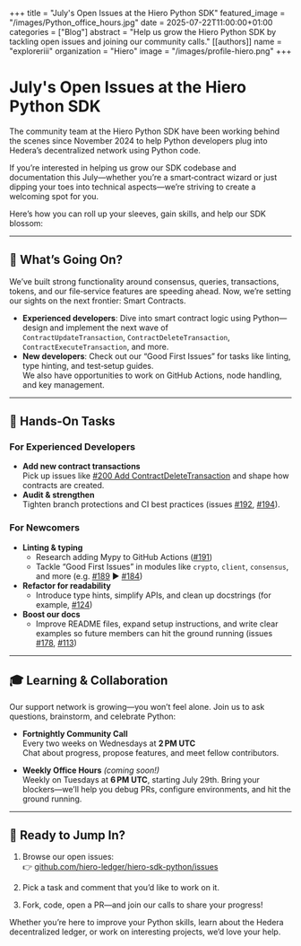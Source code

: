 +++
title           = "July's Open Issues at the Hiero Python SDK"
featured_image  = "/images/Python_office_hours.jpg"
date            = 2025-07-22T11:00:00+01:00
categories      = ["Blog"]
abstract        = "Help us grow the Hiero Python SDK by tackling open issues and joining our community calls."
[[authors]]
  name         = "exploreriii"
  organization = "Hiero"
  image        = "/images/profile-hiero.png"
+++

# July's Open Issues at the Hiero Python SDK

The community team at the Hiero Python SDK have been working behind the scenes since November 2024 to help Python developers plug into Hedera’s decentralized network using Python code. 

If you’re interested in helping us grow our SDK codebase and documentation this July—whether you’re a smart‑contract wizard or just dipping your toes into technical aspects—we’re striving to create a welcoming spot for you. 

Here’s how you can roll up your sleeves, gain skills, and help our SDK blossom:

---

## 🚀 What’s Going On?

We’ve built strong functionality around consensus, queries, transactions, tokens, and our file‑service features are speeding ahead. Now, we’re setting our sights on the next frontier: Smart Contracts.

- **Experienced developers**: Dive into smart contract logic using Python—design and implement the next wave of  
  `ContractUpdateTransaction`, `ContractDeleteTransaction`, `ContractExecuteTransaction`, and more.  
- **New developers**: Check out our “Good First Issues” for tasks like linting, type hinting, and test‑setup guides.  
  We also have opportunities to work on GitHub Actions, node handling, and key management.

---

## 🔧 Hands‑On Tasks

### For Experienced Developers
- **Add new contract transactions**  
 Pick up issues like [#200 Add ContractDeleteTransaction](https://github.com/hiero-ledger/hiero-sdk-python/issues/200) and shape how contracts are created.
- **Audit & strengthen**  
 Tighten branch protections and CI best practices (issues [#192](https://github.com/hiero-ledger/hiero-sdk-python/issues/192), [#194](https://github.com/hiero-ledger/hiero-sdk-python/issues/194)).

### For Newcomers
- **Linting & typing**
  - Research adding Mypy to GitHub Actions ([#191](https://github.com/hiero-ledger/hiero-sdk-python/issues/191))
  - Tackle “Good First Issues” in modules like `crypto`, `client`, `consensus`, and more (e.g. [#189](https://github.com/hiero-ledger/hiero-sdk-python/issues/189) ▶ [#184](https://github.com/hiero-ledger/hiero-sdk-python/issues/184))
- **Refactor for readability**
  - Introduce type hints, simplify APIs, and clean up docstrings (for example, [#124](https://github.com/hiero-ledger/hiero-sdk-python/issues/124))
- **Boost our docs**
  - Improve README files, expand setup instructions, and write clear examples so future members can hit the ground running (issues [#178](https://github.com/hiero-ledger/hiero-sdk-python/issues/178), [#113](https://github.com/hiero-ledger/hiero-sdk-python/issues/113))

---

## 🎓 Learning & Collaboration

Our support network is growing—you won’t feel alone. Join us to ask questions, brainstorm, and celebrate Python:

- **Fortnightly Community Call**  
  Every two weeks on Wednesdays at **2 PM UTC**  
  Chat about progress, propose features, and meet fellow contributors.

- **Weekly Office Hours** *(coming soon!)*  
  Weekly on Tuesdays at **6 PM UTC**, starting July 29th. 
  Bring your blockers—we’ll help you debug PRs, configure environments, and hit the ground running.

---

## 🏁 Ready to Jump In?

1. Browse our open issues:  
   👉 [github.com/hiero-ledger/hiero-sdk-python/issues](https://github.com/hiero-ledger/hiero-sdk-python/issues)

2. Pick a task and comment that you’d like to work on it.

3. Fork, code, open a PR—and join our calls to share your progress!

Whether you’re here to improve your Python skills, learn about the Hedera decentralized ledger, or work on interesting projects, we’d love your help.  
